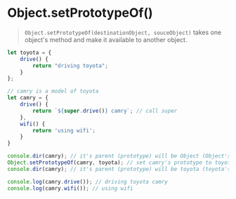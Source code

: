 # Object.setPrototypeOf()

> `Object.setPrototypeOf(destinationObject, souceObject)` takes one object's method and make it available to another object.

```javascript
let toyota = {
    drive() {
        return "driving toyota";
    }
};

// camry is a model of toyota
let camry = {
    drive() {
        return `${super.drive()} camry`; // call super
    },
    wifi() {
        return 'using wifi';
    }
}

console.dir(camry); // it's parent (prototype) will be Object (Object's prototype)
Object.setPrototypeOf(camry, toyota); // set camry's prototype to toyota's prototype
console.dir(camry); // it's parent (prototype) will be toyota (toyota's prototype)

console.log(camry.drive()); // driving toyota camry
console.log(camry.wifi()); // using wifi
```